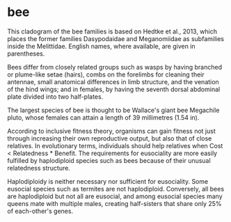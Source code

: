 # bee

This cladogram of the bee families is based on Hedtke et al., 2013, which places the former families Dasypodaidae and Meganomiidae as subfamilies inside the Melittidae. English names, where available, are given in parentheses.

Bees differ from closely related groups such as wasps by having branched or plume-like setae (hairs), combs on the forelimbs for cleaning their antennae, small anatomical differences in limb structure, and the venation of the hind wings; and in females, by having the seventh dorsal abdominal plate divided into two half-plates.

The largest species of bee is thought to be Wallace's giant bee Megachile pluto, whose females can attain a length of 39 millimetres (1.54 in).

According to inclusive fitness theory, organisms can gain fitness not just through increasing their own reproductive output, but also that of close relatives. In evolutionary terms, individuals should help relatives when Cost < Relatedness \* Benefit. The requirements for eusociality are more easily fulfilled by haplodiploid species such as bees because of their unusual relatedness structure.

Haplodiploidy is neither necessary nor sufficient for eusociality. Some eusocial species such as termites are not haplodiploid. Conversely, all bees are haplodiploid but not all are eusocial, and among eusocial species many queens mate with multiple males, creating half-sisters that share only 25% of each-other's genes.
